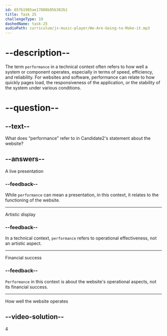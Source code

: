 ```yaml
---
id: 657b1985ae17886b05b382b1
title: Task 25
challengeType: 19
dashedName: task-25
audioPath: curriculum/js-music-player/We-Are-Going-to-Make-it.mp3
---
```


<!--
AUDIO REFERENCE:
Candidate2: We were responsible for implementing new features and ensuring the website's performance.
-->

# --description--

The term `performance` in a technical context often refers to how well a system or component operates, especially in terms of speed, efficiency, and reliability. For websites and software, performance can relate to how quickly pages load, the responsiveness of the application, or the stability of the system under various conditions.

# --question--

## --text--

What does “performance” refer to in Candidate2's statement about the website?

## --answers--

A live presentation

### --feedback--

While `performance` can mean a presentation, in this context, it relates to the functioning of the website.

---

Artistic display

### --feedback--

In a technical context, `performance` refers to operational effectiveness, not an artistic aspect.

---

Financial success

### --feedback--

`Performance` in this context is about the website's operational aspects, not its financial success.

---

How well the website operates

## --video-solution--

4
